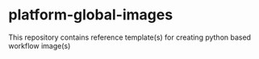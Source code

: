 # platform-global-images

This repository contains reference template(s) for creating python based workflow image(s)